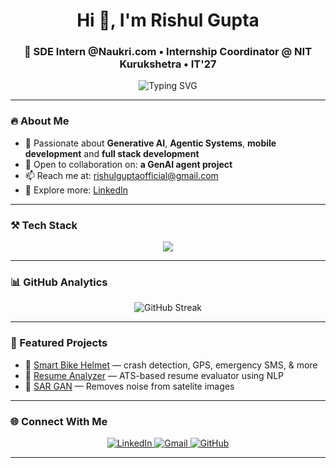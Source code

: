 <h1 align="center">Hi 👋, I'm Rishul Gupta</h1>
<h3 align="center">🚀 SDE Intern @Naukri.com • Internship Coordinator @ NIT Kurukshetra • IT'27</h3>

<p align="center">
  <img src="https://readme-typing-svg.herokuapp.com?font=Fira+Code&size=26&pause=1000&color=00C0FF&center=true&width=850&lines=Full-Stack+Gen+AI+Engineer;Android+%7C+Spring+Boot+%7C+LLMs+%7C+LangChain;Building+Agentic+AI+Apps+for+Web+and+Mobile+🚀+++" alt="Typing SVG" />
</p>


---

### 🔥 About Me
- 🧠 Passionate about **Generative AI**, **Agentic Systems**, **mobile development** and **full stack development**
- 🤝 Open to collaboration on: **a GenAI agent project**
- 📫 Reach me at: [rishulguptaofficial@gmail.com](mailto:rishulguptaofficial@gmail.com)
- 💼 Explore more: [LinkedIn](https://www.linkedin.com/in/rishul-gupta-7a0750299)

---

### ⚒️ Tech Stack
<p align="center">
  <img src="https://skillicons.dev/icons?i=cpp,java,kotlin,py,js,html,css,nodejs,react,androidstudio,figma,tailwind,git,github,mysql,postgres,firebase,docker,kubernetes,tensorflow,pytorch,flask,django,spring,azure,vscode,linux" />
</p>

---

### 📊 GitHub Analytics

<p align="center">
  <img src="https://streak-stats.demolab.com/?user=rishulgupta&theme=react" alt="GitHub Streak" />
</p>

---

### 🚀 Featured Projects
- 🔹 [Smart Bike Helmet](https://github.com/rishulgupta/Smart-Bike-Helmet) — crash detection, GPS, emergency SMS, & more  
- 🔹 [Resume Analyzer](https://github.com/rishulgupta/Resume-Analyser) — ATS-based resume evaluator using NLP  
- 🔹 [SAR GAN](https://github.com/RishulGupta/SIH-2024) — Removes noise from satelite images 

---

### 🌐 Connect With Me
<p align="center">
  <a href="https://linkedin.com/in/rishul-gupta-7a0750299" target="_blank">
    <img alt="LinkedIn" src="https://img.shields.io/badge/LinkedIn-%230077B5.svg?style=for-the-badge&logo=linkedin&logoColor=white"/>
  </a>
  <a href="mailto:rishulguptaofficial@gmail.com">
    <img alt="Gmail" src="https://img.shields.io/badge/Gmail-D14836?style=for-the-badge&logo=gmail&logoColor=white"/>
  </a>
  <a href="https://github.com/rishulgupta">
    <img alt="GitHub" src="https://img.shields.io/badge/GitHub-100000?style=for-the-badge&logo=github&logoColor=white"/>
  </a>
</p>

---
